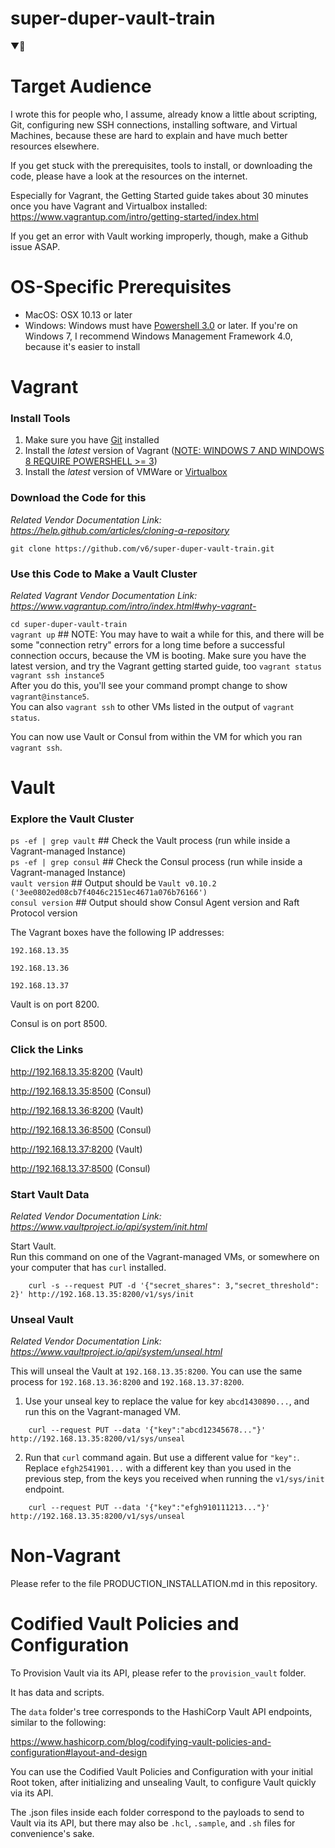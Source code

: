 # super-duper-vault-train
▼🚄

# Target Audience

I wrote this for people who, I assume, already know a little about scripting, Git, configuring new SSH connections, installing software, and Virtual Machines, because these are hard to explain and have much better resources elsewhere. 

If you get stuck with the prerequisites, tools to install, or downloading the code, please have a look at the resources on the internet.

Especially for Vagrant, the Getting Started guide takes about 30 minutes once you have Vagrant and Virtualbox installed: https://www.vagrantup.com/intro/getting-started/index.html

If you get an error with Vault working improperly, though, make a Github issue ASAP. 

# OS-Specific Prerequisites
* MacOS: OSX 10.13 or later  
* Windows: Windows must have [Powershell 3.0](https://stackoverflow.com/a/32385347/2146138) or later. If you're on Windows 7, I recommend Windows Management Framework 4.0, because it's easier to install

# Vagrant  

### Install Tools  
1. Make sure you have [Git](https://git-scm.com/downloads) installed  
2. Install the *latest* version of Vagrant  ([NOTE: WINDOWS 7 AND WINDOWS 8 REQUIRE POWERSHELL >= 3](https://blogs.technet.microsoft.com/heyscriptingguy/2013/06/02/weekend-scripter-install-powershell-3-0-on-windows-7/))  
3. Install the *latest* version of VMWare or [Virtualbox](https://www.virtualbox.org/wiki/Downloads)  

### Download the Code for this  

_Related Vendor Documentation Link: https://help.github.com/articles/cloning-a-repository_  

`git clone https://github.com/v6/super-duper-vault-train.git`  

### Use this Code to Make a Vault Cluster  

_Related Vagrant Vendor Documentation Link: https://www.vagrantup.com/intro/index.html#why-vagrant-_  

`cd super-duper-vault-train`  
`vagrant up`  ##  NOTE: You may have to wait a while for this, and there will be some "connection retry" errors for a long time before a successful connection occurs, because the VM is booting.  Make sure you have the latest version, and try the Vagrant getting started guide, too
`vagrant status`  
`vagrant ssh instance5`  
After you do this, you'll see your command prompt change to show `vagrant@instance5`.  
You can also `vagrant ssh` to other VMs listed in the output of `vagrant status`.  

You can now use Vault or Consul from within the VM for which you ran `vagrant ssh`.  

# Vault

### Explore the Vault Cluster  

`ps -ef | grep vault`  ##  Check the Vault process (run while inside a Vagrant-managed Instance)  
`ps -ef | grep consul`  ##  Check the Consul process (run while inside a Vagrant-managed Instance)  
`vault version`  ##  Output should be `Vault v0.10.2 ('3ee0802ed08cb7f4046c2151ec4671a076b76166')`  
`consul version`  ##  Output should show Consul Agent version and Raft Protocol version

The Vagrant boxes have the following IP addresses: 

    192.168.13.35
    
    192.168.13.36
    
    192.168.13.37

Vault is on port 8200. 

Consul is on port 8500. 

### Click the Links

http://192.168.13.35:8200 (Vault)

http://192.168.13.35:8500 (Consul)

http://192.168.13.36:8200 (Vault)

http://192.168.13.36:8500 (Consul)

http://192.168.13.37:8200 (Vault)

http://192.168.13.37:8500 (Consul)

### Start Vault Data  

_Related Vendor Documentation Link: https://www.vaultproject.io/api/system/init.html_  

Start Vault.  
Run this command on one of the Vagrant-managed VMs, or somewhere on your computer that has `curl` installed.  
```
    curl -s --request PUT -d '{"secret_shares": 3,"secret_threshold": 2}' http://192.168.13.35:8200/v1/sys/init
```

### Unseal Vault  

_Related Vendor Documentation Link: https://www.vaultproject.io/api/system/unseal.html_  

This will unseal the Vault at `192.168.13.35:8200`.  You can use the same process for `192.168.13.36:8200` and `192.168.13.37:8200`.

1. Use your unseal key to replace the value for key `abcd1430890...`, and run this on the Vagrant-managed VM.  

```
    curl --request PUT --data '{"key":"abcd12345678..."}' http://192.168.13.35:8200/v1/sys/unseal
```

2. Run that `curl` command again. But use a different value for `"key":`. Replace `efgh2541901...` with a different key than you used in the previous step, from the keys you received when running the `v1/sys/init` endpoint.  

```
    curl --request PUT --data '{"key":"efgh910111213..."}' http://192.168.13.35:8200/v1/sys/unseal
```

# Non-Vagrant

Please refer to the file PRODUCTION_INSTALLATION.md in this repository.



# Codified Vault Policies and Configuration

To Provision Vault via its API, please refer to the 
`provision_vault` folder. 

It has data and scripts. 

The `data` folder's tree corresponds to the HashiCorp Vault API
endpoints, similar to the following: 

https://www.hashicorp.com/blog/codifying-vault-policies-and-configuration#layout-and-design

You can use the Codified Vault 
Policies and Configuration 
with your initial Root token, after
initializing and unsealing Vault, 
to configure Vault quickly via its API.

The .json files inside each folder
correspond to the payloads to send to Vault
via its API, but there may also be `.hcl`,
`.sample`, and `.sh` files for convenience's sake.
